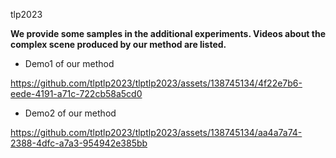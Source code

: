 tlp2023   

**We provide some samples in the additional experiments. Videos about the complex scene produced by our method are listed.**
+ Demo1 of our method

https://github.com/tlptlp2023/tlptlp2023/assets/138745134/4f22e7b6-eede-4191-a71c-722cb58a5cd0

+ Demo2 of our method

https://github.com/tlptlp2023/tlptlp2023/assets/138745134/aa4a7a74-2388-4dfc-a7a3-954942e385bb

